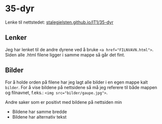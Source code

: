 # 35-dyr

Lenke til nettstedet: [stalegjelsten.github.io/IT1/35-dyr](https://stalegjelsten.github.io/IT1/35-dyr)

## Lenker

Jeg har lenket til de andre dyrene ved å bruke `<a href="FILNVAVN.html">`. Siden alle .html filene ligger i samme mappe så går det fint.

## Bilder

For å holde orden på filene har jeg lagt alle bilder i en egen mappe kalt `bilder`. For å vise bildene på nettsidene så må jeg referere til både mappen og filnavnet, f.eks.: `<img src="bilder/gaupe.jpg">`.

Andre saker som er positivt med bildene på nettsiden min

- Bildene har samme bredde
- Bildene har alternativ tekst
